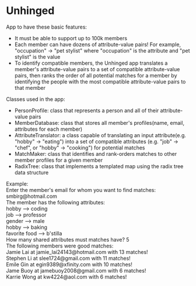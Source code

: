 # Unhinged
App to have these basic features:
* It must be able to support up to 100k members
* Each member can have dozens of attribute-value pairs! For example, "occupation" -> "pet stylist" where "occupation" is the attribute and "pet stylist" is the value
* To identify compatible members, the Unhinged app translates a member's attribute-value pairs to a set of compatible attribute-value pairs, then ranks the order of all potential matches for a member by identifying the people with the most compatible attribute-value pairs to that member

Classes used in the app:
* PersonProfile: class that represents a person and all of their attribute-value pairs
* MemberDatabase: class that stores all member's profiles(name, email, attributes for each member)
* AttributeTranslator: a class capable of translating an input attribute(e.g. "hobby" -> "eating") into a set of compatible attributes (e.g. "job" -> "chef", or "hobby" -> "cooking") for potential matches
* MatchMaker: class that identifies and rank-orders matches to other member profiles for a given member
* RadixTree: class that implements a templated map using the radix tree data structure

Example:
<br />Enter the member's email for whom you want to find matches: sm<span>birg<span>@hotmail.com
<br />The member has the following attributes:
<br />hobby --> coding
<br />job --> professor
<br />gender --> male
<br />hobby --> baking
<br />favorite food --> b'stilla
<br />How many shared attributes must matches have? 5
<br />The following members were good matches:
<br />Jamie Lai at jamie_lai<span>24143<span>@hotmail.com with 13 matches! 
<br />Stephen Li at slee<span>1724<span>@gmail.com with 11 matches!
<br />Emile Gin at egin<span>9389<span>@xfinity.com with 10 matches!
<br />Jame Buoy at jame<span>buoy2008<span>@gmail.com with 6 matches! 
<br />Karrie Wong at kw<span>4224<span>@aol.com with 6 matches!
